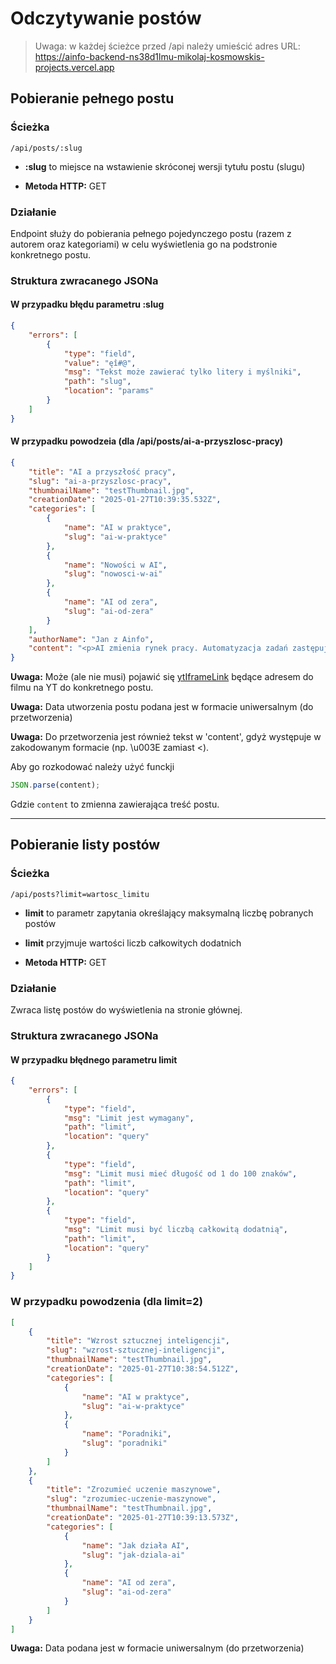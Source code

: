 # Odczytywanie postów

> Uwaga: w każdej ścieżce przed /api należy umieścić adres URL: https://ainfo-backend-ns38d1lmu-mikolaj-kosmowskis-projects.vercel.app

## Pobieranie pełnego postu

### Ścieżka

```
/api/posts/:slug
```

- **:slug** to miejsce na wstawienie skróconej wersji tytułu postu (slugu)

- **Metoda HTTP:** GET

### Działanie

Endpoint służy do pobierania pełnego pojedynczego postu (razem z autorem oraz kategoriami) w celu wyświetlenia go na podstronie konkretnego postu.

### Struktura zwracanego JSONa

#### W przypadku błędu parametru :slug

```json
{
	"errors": [
		{
			"type": "field",
			"value": "ęî#@",
			"msg": "Tekst może zawierać tylko litery i myślniki",
			"path": "slug",
			"location": "params"
		}
	]
}
```

#### W przypadku powodzeia (dla /api/posts/ai-a-przyszlosc-pracy)

```json
{
	"title": "AI a przyszłość pracy",
	"slug": "ai-a-przyszlosc-pracy",
	"thumbnailName": "testThumbnail.jpg",
	"creationDate": "2025-01-27T10:39:35.532Z",
	"categories": [
		{
			"name": "AI w praktyce",
			"slug": "ai-w-praktyce"
		},
		{
			"name": "Nowości w AI",
			"slug": "nowosci-w-ai"
		},
		{
			"name": "AI od zera",
			"slug": "ai-od-zera"
		}
	],
	"authorName": "Jan z Ainfo",
	"content": "<p>AI zmienia rynek pracy. Automatyzacja zadań zastępuje niektóre stanowiska, ale jednocześnie tworzy nowe możliwości. Jak odnaleźć się w tej rzeczywistości?</p><p>Kreatywność, umiejętności analityczne i zdolność adaptacji to cechy, które zyskają na znaczeniu w erze sztucznej inteligencji. <em>Jak się przygotować na przyszłość?</em></p>"
}
```

**Uwaga:** Może (ale nie musi) pojawić się <u>ytIframeLink</u> będące adresem do filmu na YT do konkretnego postu.

**Uwaga:** Data utworzenia postu podana jest w formacie uniwersalnym (do przetworzenia)

**Uwaga:** Do przetworzenia jest również tekst w 'content', gdyż występuje w zakodowanym formacie (np. \u003E zamiast <).

Aby go rozkodować należy użyć funckji

```javascript
JSON.parse(content);
```

Gdzie `content` to zmienna zawierająca treść postu.

---

## Pobieranie listy postów

### Ścieżka

```
/api/posts?limit=wartosc_limitu
```

- **limit** to parametr zapytania określający maksymalną liczbę pobranych postów

- **limit** przyjmuje wartości liczb całkowitych dodatnich

- **Metoda HTTP:** GET

### Działanie

Zwraca listę postów do wyświetlenia na stronie głównej.

### Struktura zwracanego JSONa

#### W przypadku błędnego parametru limit

```json
{
	"errors": [
		{
			"type": "field",
			"msg": "Limit jest wymagany",
			"path": "limit",
			"location": "query"
		},
		{
			"type": "field",
			"msg": "Limit musi mieć długość od 1 do 100 znaków",
			"path": "limit",
			"location": "query"
		},
		{
			"type": "field",
			"msg": "Limit musi być liczbą całkowitą dodatnią",
			"path": "limit",
			"location": "query"
		}
	]
}
```

### W przypadku powodzenia (dla limit=2)

```json
[
	{
		"title": "Wzrost sztucznej inteligencji",
		"slug": "wzrost-sztucznej-inteligencji",
		"thumbnailName": "testThumbnail.jpg",
		"creationDate": "2025-01-27T10:38:54.512Z",
		"categories": [
			{
				"name": "AI w praktyce",
				"slug": "ai-w-praktyce"
			},
			{
				"name": "Poradniki",
				"slug": "poradniki"
			}
		]
	},
	{
		"title": "Zrozumieć uczenie maszynowe",
		"slug": "zrozumiec-uczenie-maszynowe",
		"thumbnailName": "testThumbnail.jpg",
		"creationDate": "2025-01-27T10:39:13.573Z",
		"categories": [
			{
				"name": "Jak działa AI",
				"slug": "jak-dziala-ai"
			},
			{
				"name": "AI od zera",
				"slug": "ai-od-zera"
			}
		]
	}
]
```

**Uwaga:** Data podana jest w formacie uniwersalnym (do przetworzenia)
